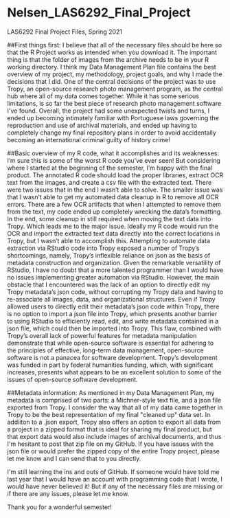 # Nelsen_LAS6292_Final_Project
LAS6292 Final Project Files, Spring 2021

##First things first:
I believe that all of the necessary files should be here so that the R Project works as intended when you download it. The important thing is that the folder of images from the archive needs to be in your R working directory. I think my Data Management Plan file contains the best overview of my project, my methodology, project goals, and why I made the decisions that I did. One of the central decisions of the project was to use Tropy, an open-source research photo management program, as the central hub where all of my data comes together. While it has some serious limitations, is so far the best piece of research photo management software I've found. Overall, the project had some unexpected twists and turns, I ended up becoming intimately familiar with Portuguese laws governing the reproduction and use of archival materials, and ended up having to completely change my final repository plans in order to avoid accidentally becoming an international criminal guilty of history crime! 


##Basic overview of my R code, what it accomplishes and its weaknesses:
I’m sure this is some of the worst R code you’ve ever seen! But considering where I started at the beginning of the semester, I’m happy with the final product. The annotated R code should load the proper libraries, extract OCR text from the images, and create a csv file with the extracted text. There were two issues that in the end I wasn’t able to solve. The smaller issue was that I wasn’t able to get my automated data cleanup in R to remove all OCR errors. There are a few OCR artifacts that when I attempted to remove them from the text, my code ended up completely wrecking the data’s formatting. In the end, some cleanup in still required when moving the text data into Tropy. Which leads me to the major issue. Ideally my R code would run the OCR and import the extracted text data directly into the correct locations in Tropy, but I wasn’t able to accomplish this. Attempting to automate data extraction via RStudio code into Tropy exposed a number of Tropy’s shortcomings, namely, Tropy’s inflexible reliance on json as the basis of metadata construction and organization. Given the remarkable versatility of RStudio, I have no doubt that a more talented programmer than I would have no issues implementing greater automation via RStudio. However, the main obstacle that I encountered was the lack of an option to directly edit my Tropy metadata’s json code, without corrupting my Tropy data and having to re-associate all images, data, and organizational structures. Even if Tropy allowed users to directly edit their metadata’s json code within Tropy, there is no option to import a json file into Tropy, which presents another barrier to using RStudio to efficiently read, edit, and write metadata contained in a json file, which could then be imported into Tropy. This flaw, combined with Tropy’s overall lack of powerful features for metadata manipulation demonstrate that while open-source software is essential for adhering to the principles of effective, long-term data management, open-source software is not a panacea for software development. Tropy’s development was funded in part by federal humanities funding, which, with significant increases, presents what appears to be an excellent solution to some of the issues of open-source software development. 

##Metadata information:
As mentioned in my Data Management Plan, my metadata is comprised of two parts: a Michner-style text file, and a json file exported from Tropy. I consider the way that all of my data came together in Tropy to be the best representation of my final "cleaned up" data set. In addiiton to a .json export, Tropy also offers an option to export all data from a project in a zipped format that is ideal for sharing my final product, but that export data would also include images of archival documents, and thus I'm hesitant to post that zip file on my GitHub. If you have issues with the json file or would prefer the zipped copy of the entire Tropy project, please let me know and I can send that to you directly. 

I'm still learning the ins and outs of GitHub. If someone would have told me last year that I would have an account with programming code that I wrote, I would have never believed it! But if any of the necessary files are missing or if there are any issues, please let me know. 

Thank you for a wonderful semester! 
